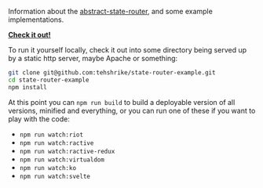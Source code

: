 
Information about the [abstract-state-router](https://github.com/TehShrike/abstract-state-router), and some example implementations.

**[Check it out!](https://tehshrike.github.io/state-router-example)**

To run it yourself locally, check it out into some directory being served up by a static http server, maybe Apache or something:

```sh
git clone git@github.com:tehshrike/state-router-example.git
cd state-router-example
npm install
```

At this point you can `npm run build` to build a deployable version of all versions, minified and everything, or you can run one of these if you want to play with the code:

- `npm run watch:riot`
- `npm run watch:ractive`
- `npm run watch:ractive-redux`
- `npm run watch:virtualdom`
- `npm run watch:ko`
- `npm run watch:svelte`
